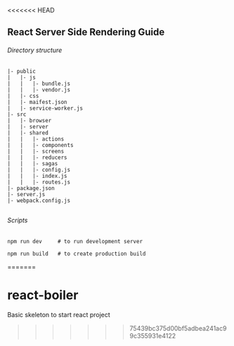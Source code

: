 <<<<<<< HEAD
## React Server Side Rendering Guide

###### Directory structure
```
|- public
|   |- js
|   |   |- bundle.js
|   |   |- vendor.js
|   |- css
|   |- maifest.json
|   |- service-worker.js
|- src
|   |- browser
|   |- server
|   |- shared
|   |   |- actions
|   |   |- components
|   |   |- screens
|   |   |- reducers
|   |   |- sagas
|   |   |- config.js
|   |   |- index.js
|   |   |- routes.js
|- package.json
|- server.js
|- webpack.config.js
```

##

###### Scripts
```
npm run dev     # to run development server

npm run build   # to create production build
```
=======
# react-boiler
Basic skeleton to start react project
>>>>>>> 75439bc375d00bf5adbea241ac99c355931e4122
